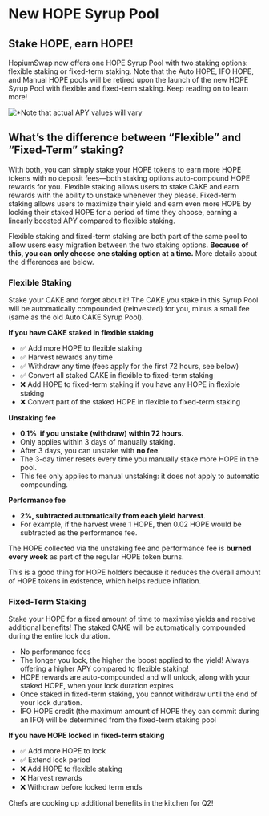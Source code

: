 # New HOPE Syrup Pool

## Stake HOPE, earn HOPE!

HopiumSwap now offers one HOPE Syrup Pool with two staking options: flexible staking or fixed-term staking. Note that the Auto HOPE, IFO HOPE, and Manual HOPE pools will be retired upon the launch of the new HOPE Syrup Pool with flexible and fixed-term staking. Keep reading on to learn more!

![\*Note that actual APY values will vary](../../../.gitbook/assets/cake-pool-enabled1.png)

## What’s the difference between “Flexible” and “Fixed-Term” staking?

With both, you can simply stake your HOPE tokens to earn more HOPE tokens with no deposit fees—both staking options auto-compound HOPE rewards for you. Flexible staking allows users to stake CAKE and earn rewards with the ability to unstake whenever they please. Fixed-term staking allows users to maximize their yield and earn even more HOPE by locking their staked HOPE for a period of time they choose, earning a linearly boosted APY compared to flexible staking.

Flexible staking and fixed-term staking are both part of the same pool to allow users easy migration between the two staking options. **Because of this, you can only choose one staking option at a time.** More details about the differences are below.

### Flexible Staking

Stake your CAKE and forget about it! The CAKE you stake in this Syrup Pool will be automatically compounded (reinvested) for you, minus a small fee (same as the old Auto CAKE Syrup Pool).

**If you have CAKE staked in flexible staking**

* ✅ Add more HOPE to flexible staking
* ✅ Harvest rewards any time
* ✅ Withdraw any time (fees apply for the first 72 hours, see below)
* ✅ Convert all staked CAKE in flexible to fixed-term staking
* ❌ Add HOPE to fixed-term staking if you have any HOPE in flexible staking
* ❌ Convert part of the staked HOPE in flexible to fixed-term staking

**Unstaking fee**

* **0.1%  if you unstake (withdraw) within 72 hours.**
* Only applies within 3 days of manually staking.
* After 3 days, you can unstake with **no fee**.
* The 3-day timer resets every time you manually stake more HOPE in the pool.
* This fee only applies to manual unstaking: it does not apply to automatic compounding.

**Performance fee**

* **2%, subtracted automatically from each yield harvest**.
* For example, if the harvest were 1 HOPE, then 0.02 HOPE would be subtracted as the performance fee.

The HOPE collected via the unstaking fee and performance fee is **burned every week** as part of the regular HOPE token burns.

This is a good thing for HOPE holders because it reduces the overall amount of HOPE tokens in existence, which helps reduce inflation.

### Fixed-Term Staking

Stake your HOPE for a fixed amount of time to maximise yields and receive additional benefits! The staked CAKE will be automatically compounded during the entire lock duration.

* No performance fees
* The longer you lock, the higher the boost applied to the yield! Always offering a higher APY compared to flexible staking!
* HOPE rewards are auto-compounded and will unlock, along with your staked HOPE, when your lock duration expires
* Once staked in fixed-term staking, you cannot withdraw until the end of your lock duration.
* IFO HOPE credit (the maximum amount of HOPE they can commit during an IFO) will be determined from the fixed-term staking pool

**If you have HOPE locked in fixed-term staking**

* ✅ Add more HOPE to lock
* ✅ Extend lock period
* ❌ Add HOPE to flexible staking
* ❌ Harvest rewards
* ❌ Withdraw before locked term ends

Chefs are cooking up additional benefits in the kitchen for Q2!
